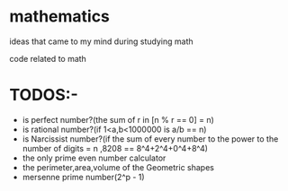 # mathematics
ideas that came to my mind during studying math



code related to math

# TODOS:-
- is perfect number?(the sum of r in [n % r == 0] = n)
- is rational number?(if 1<a,b<1000000 is a/b == n)
- is Narcissist number?(if the sum of every number to the power to the number of digits = n ,8208 == 8^4+2^4+0^4+8^4)
- the only prime even number calculator
- the perimeter,area,volume of the Geometric shapes
- mersenne prime number(2^p - 1)
